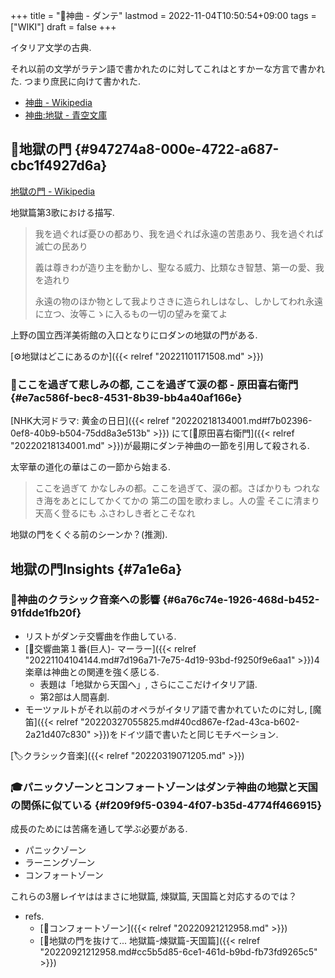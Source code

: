 +++
title = "📝神曲 - ダンテ"
lastmod = 2022-11-04T10:50:54+09:00
tags = ["WIKI"]
draft = false
+++

イタリア文学の古典.

それ以前の文学がラテン語で書かれたのに対してこれはとすかーな方言で書かれた.
つまり庶民に向けて書かれた.

-   [神曲 - Wikipedia](https://ja.wikipedia.org/wiki/%E7%A5%9E%E6%9B%B2)
-   [神曲:地獄 - 青空文庫](https://www.aozora.gr.jp/cards/000961/files/4618_13199.html)


## 📝地獄の門 {#947274a8-000e-4722-a687-cbc1f4927d6a}

[地獄の門 - Wikipedia](https://ja.wikipedia.org/wiki/%E5%9C%B0%E7%8D%84%E3%81%AE%E9%96%80)

地獄篇第3歌における描写.

> 我を過ぐれば憂ひの都あり、我を過ぐれば永遠の苦患あり、我を過ぐれば滅亡の民あり
>
> 義は尊きわが造り主を動かし、聖なる威力、比類なき智慧、第一の愛、我を造れり
>
> 永遠の物のほか物として我よりさきに造られしはなし、しかしてわれ永遠に立つ、汝等こゝに入るもの一切の望みを棄てよ

上野の国立西洋美術館の入口となりにロダンの地獄の門がある.

[⚙地獄はどこにあるのか]({{< relref "20221101171508.md" >}})


### 📜ここを過ぎて悲しみの都, ここを過ぎて涙の都 - 原田喜右衛門 {#e7ac586f-bec8-4531-8b39-bb4a40af166e}

[NHK大河ドラマ: 黄金の日日]({{< relref "20220218134001.md#f7b02396-0ef8-40b9-b504-75dd8a3e513b" >}}) にて[📝原田喜右衛門]({{< relref "20220218134001.md" >}})が最期にダンテ神曲の一節を引用して殺される.

太宰華の道化の華はこの一節から始まる.

> ここを過ぎて かなしみの都。ここを過ぎて、涙の都。さばかりも つれなき海をあとにしてかくてかの 第二の国を歌わまし。人の霊 そこに清まり天高く登るにも ふさわしき者とこそなれ

地獄の門をくぐる前のシーンか？(推測).


## 地獄の門Insights {#7a1e6a}


### 🤔神曲のクラシック音楽への影響 {#6a76c74e-1926-468d-b452-91fdde1fb20f}

-   リストがダンテ交響曲を作曲している.
-   [📝交響曲第１番(巨人)- マーラー]({{< relref "20221104104144.md#7d196a71-7e75-4d19-93bd-f9250f9e6aa1" >}})4楽章は神曲との関連を強く感じる.
    -   表題は「地獄から天国へ」, さらにここだけイタリア語.
    -   第2部は人間喜劇.
-   モーツァルトがそれ以前のオペラがイタリア語で書かれていたのに対し, [魔笛]({{< relref "20220327055825.md#40cd867e-f2ad-43ca-b602-2a21d407c830" >}})をドイツ語で書いたと同じモチベーション.

[🏷クラシック音楽]({{< relref "20220319071205.md" >}})


### 🎓パニックゾーンとコンフォートゾーンはダンテ神曲の地獄と天国の関係に似ている {#f209f9f5-0394-4f07-b35d-4774ff466915}

成長のためには苦痛を通して学ぶ必要がある.

-   パニックゾーン
-   ラーニングゾーン
-   コンフォートゾーン

これらの3層レイヤははまさに地獄篇, 煉獄篇, 天国篇と対応するのでは？

-   refs.
    -   [📝コンフォートゾーン]({{< relref "20220921212958.md" >}})
    -   [🤔地獄の門を抜けて... 地獄篇-煉獄篇-天国篇]({{< relref "20220921212958.md#cc5b5d85-6ce1-461d-b9bd-fb73fd9265c5" >}})
